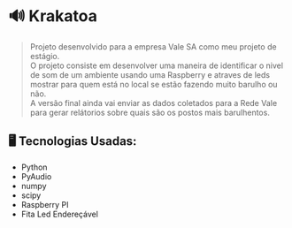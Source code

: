 # 🔊 Krakatoa

>Projeto desenvolvido para a empresa Vale SA como meu projeto de estágio.  
>O projeto consiste em desenvolver uma maneira de identificar o nivel de som de um ambiente usando uma Raspberry e atraves de leds 
>mostrar para quem está no local se estão fazendo muito barulho ou não.  
>A versão final ainda vai enviar as dados coletados para a Rede Vale para gerar relátorios sobre quais são os postos mais barulhentos.

## 🖥 Tecnologias Usadas:

* Python
* PyAudio
* numpy
* scipy
* Raspberry PI
* Fita Led Endereçável